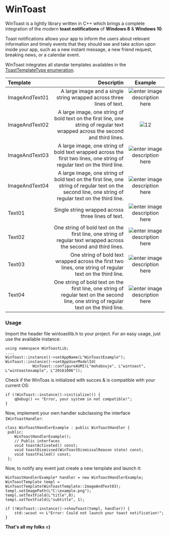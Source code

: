 WinToast
===================

WinToast is a lightly library written in C++ which brings a complete integration of the modern **toast notifications** of **Windows 8** &  **Windows 10**. 

Toast notifications allows your app to inform the users about relevant information and timely events that they should see and take action upon inside your app, such as a new instant message, a new friend request, breaking news, or a calendar event. 

WinToast integrates all standar templates availables in the [ToastTemplateType enumeration](https://msdn.microsoft.com/en-us/library/windows/apps/br208660.aspx).

| Template     | Descriptin | Example   |
| :------- | ----: | :---: |
| ImageAndText01 | A large image and a single string wrapped across three lines of text. |  ![enter image description here](https://i-msdn.sec.s-msft.com/dynimg/IC601606.png)   |
| ImageAndText02   | A large image, one string of bold text on the first line, one string of regular text wrapped across the second and third lines.   |  ![12](https://i-msdn.sec.s-msft.com/dynimg/IC601607.png)   |
| ImageAndText03 | A large image, one string of bold text wrapped across the first two lines, one string of regular text on the third line. | ![enter image description here](https://i-msdn.sec.s-msft.com/dynimg/IC601608.png) |
| ImageAndText04 |    A large image, one string of bold text on the first line, one string of regular text on the second line, one string of regular text on the third line.     | ![enter image description here](https://i-msdn.sec.s-msft.com/dynimg/IC601609.png)  |
| Text01 | Single string wrapped across three lines of text. | ![enter image description here](https://i-msdn.sec.s-msft.com/dynimg/IC601602.png)|
| Text02   | One string of bold text on the first line, one string of regular text wrapped across the second and third lines.   |  ![enter image description here](https://i-msdn.sec.s-msft.com/dynimg/IC601603.png) |
| Text03 | One string of bold text wrapped across the first two lines, one string of regular text on the third line. | ![enter image description here](https://i-msdn.sec.s-msft.com/dynimg/IC601604.png)|
| Text04 |   One string of bold text on the first line, one string of regular text on the second line, one string of regular text on the third line.     | ![enter image description here](https://i-msdn.sec.s-msft.com/dynimg/IC601605.png) |


### Usage

Import the header file wintoastlib.h to your project. For an easy usage, just use the available instance:
        
    using namespace WinToastLib;
    ....
    WinToast::instance()->setAppName(L"WinToastExample");
    WinToast::instance()->setAppUserModelId(
                WinToast::configureAUMI(L"mohabouje", L"wintoast", L"wintoastexample", L"20161006"));
		
Check if the WinToas is initialized with succes & is compatible with your current OS:		
		
    if (!WinToast::instance()->initialize()) {
        qDebug() << "Error, your system in not compatible!";
    }
    
Now, implement your own handler subclassing the interface `IWinToastHandler`:

	class WinToastHandlerExample : public WinToastHandler {
	 public:
		WinToastHandlerExample(); 
		// Public interfaces
		void toastActivated() const;
		void toastDismissed(WinToastDismissalReason state) const;
		void toastFailed() const;
	 };
         
Now, to notify any event just create a new template and launch it:

	WinToastHandlerExample* handler = new WinToastHandlerExample;
	WinToastTemplate templ = WinToastTemplate(WinToastTemplate::ImageAndText03);
	templ.setImagePath(L"C:\example.png");
	templ.setTextField(L"title",0);
	templ.setTextField(L"subtitle", 1);

	if (!WinToast::instance()->showToast(templ, handler)) {
	    std::wcout << L"Error: Could not launch your toast notification!";
	}
    
**That's all my folks =)**




